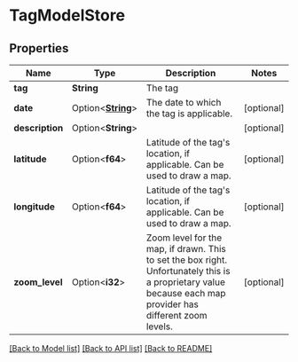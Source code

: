 # TagModelStore

## Properties

Name | Type | Description | Notes
------------ | ------------- | ------------- | -------------
**tag** | **String** | The tag | 
**date** | Option<[**String**](string.md)> | The date to which the tag is applicable. | [optional]
**description** | Option<**String**> |  | [optional]
**latitude** | Option<**f64**> | Latitude of the tag's location, if applicable. Can be used to draw a map. | [optional]
**longitude** | Option<**f64**> | Latitude of the tag's location, if applicable. Can be used to draw a map. | [optional]
**zoom_level** | Option<**i32**> | Zoom level for the map, if drawn. This to set the box right. Unfortunately this is a proprietary value because each map provider has different zoom levels. | [optional]

[[Back to Model list]](../README.md#documentation-for-models) [[Back to API list]](../README.md#documentation-for-api-endpoints) [[Back to README]](../README.md)


